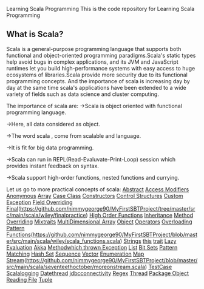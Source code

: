 Learning Scala Programming
This is the code repository for Learning Scala Programming

What is Scala?
--------------
Scala is a general-purpose programming language that supports both functional and object-oriented programming paradigms.Scala's static types help avoid bugs
in complex applications, and its JVM and JavaScript runtimes let you build high-performance systems with easy access to huge ecosystems of libraries.Scala
provide more security due to its functional programming concepts. And the importance of scala is increasing day by day at the same time scala's applications
have been extended to a wide variety of fields such as data science and cluster computing.

The importance of scala are:
->Scala is object oriented with functional programming language.

->Here, all data considered as object.

->The word scala , come from scalable and language.

->It is fit for big data programming.

->Scala can run in REPL(Read-Evaluvate-Print-Loop) session which provides instant feedback on syntax.

->Scala support high-order functions, nested functions and currying.

Let us go to more practical concepts of scala:
[Abstract](https://github.com/nimmygeorge90/MyFirstSBTProject/tree/master/src/main/scala/wiley/Abstract)
[Access Modifiers](https://github.com/nimmygeorge90/MyFirstSBTProject/tree/master/src/main/scala/wiley/accessmodifiers)
[Anonymous](https://github.com/nimmygeorge90/MyFirstSBTProject/tree/master/src/main/scala/wiley/anonymous)
[Array](https://github.com/nimmygeorge90/MyFirstSBTProject/tree/master/src/main/scala/wiley/array)
[Case Class](https://github.com/nimmygeorge90/MyFirstSBTProject/tree/master/src/main/scala/wiley/caseclass)
[Constructors](https://github.com/nimmygeorge90/MyFirstSBTProject/tree/master/src/main/scala/wiley/constructors)
[Control Structures](https://github.com/nimmygeorge90/MyFirstSBTProject/tree/master/src/main/scala/wiley/controlstructure)
[Custom](https://github.com/nimmygeorge90/MyFirstSBTProject/tree/master/src/main/scala/wiley/custom)
[Exception](https://github.com/nimmygeorge90/MyFirstSBTProject/tree/master/src/main/scala/wiley/exception)
[Field Overriding](https://github.com/nimmygeorge90/MyFirstSBTProject/tree/master/src/main/scala/wiley/fieldoverrding)
[Final](https://github.com/nimmygeorge90/MyFirstSBTProject/tree/master/src/main/scala/wiley/final)(https://github.com/nimmygeorge90/MyFirstSBTProject/tree/master/src/main/scala/wiley/finalpractice)
[High Order Functions](https://github.com/nimmygeorge90/MyFirstSBTProject/tree/master/src/main/scala/wiley/highorder)
[Inheritance](https://github.com/nimmygeorge90/MyFirstSBTProject/tree/master/src/main/scala/wiley/inhertence)
[Method Overriding](https://github.com/nimmygeorge90/MyFirstSBTProject/tree/master/src/main/scala/wiley/methodoverriding)
[Mixtraits](https://github.com/nimmygeorge90/MyFirstSBTProject/tree/master/src/main/scala/wiley/mixtraits)
[MultiDimensional Array](https://github.com/nimmygeorge90/MyFirstSBTProject/tree/master/src/main/scala/wiley/multidimensionalarray)
[Object](https://github.com/nimmygeorge90/MyFirstSBTProject/blob/master/src/main/scala/wiley/objectoriented/student.scala)
[Operators](https://github.com/nimmygeorge90/MyFirstSBTProject/tree/master/src/main/scala/wiley/operators)
[Overloading](https://github.com/nimmygeorge90/MyFirstSBTProject/tree/master/src/main/scala/wiley/overloadingmethod)
[Pattern](https://github.com/nimmygeorge90/MyFirstSBTProject/tree/master/src/main/scala/wiley/pattern)
[Functions](https://github.com/nimmygeorge90/MyFirstSBTProject/tree/master/src/main/scala/wiley/scalafunction)(https://github.com/nimmygeorge90/MyFirstSBTProject/blob/master/src/main/scala/wiley/scala_functions.scala)
[Strings](https://github.com/nimmygeorge90/MyFirstSBTProject/tree/master/src/main/scala/wiley/strings)
[this](https://github.com/nimmygeorge90/MyFirstSBTProject/tree/master/src/main/scala/wiley/thisconstructor)
[trait](https://github.com/nimmygeorge90/MyFirstSBTProject/tree/master/src/main/scala/wiley/trait)
[Lazy Evaluation](https://github.com/nimmygeorge90/MyFirstSBTProject/blob/master/src/main/scala/wiley/LazyEvaluation.scala)
[Akka](https://github.com/nimmygeorge90/MyFirstSBTProject/tree/master/src/main/scala/twentythoctober)
[Methodwhich thrown Exception](https://github.com/nimmygeorge90/MyFirstSBTProject/blob/master/src/main/scala/twentythoctober/methodwhichthrowexception.scala)
[List](https://github.com/nimmygeorge90/MyFirstSBTProject/tree/master/src/main/scala/twelthoctober/CollectionHashset/Listset)
[Bit Sets](https://github.com/nimmygeorge90/MyFirstSBTProject/tree/master/src/main/scala/twelthoctober/CollectionHashset/Collectionbitset)
[Pattern Matching](https://github.com/nimmygeorge90/MyFirstSBTProject/blob/master/src/main/scala/twelthoctober/CollectionHashset/Patternmatching/patternmatchingthird.scala)
[Hash Set](https://github.com/nimmygeorge90/MyFirstSBTProject/blob/master/src/main/scala/twelthoctober/CollectionHashset/collectionhashset/hashsetmutable.scala)
[Sequence](https://github.com/nimmygeorge90/MyFirstSBTProject/blob/master/src/main/scala/twelthoctober/CollectionHashset/sequence/sequence_practice.scala)
[Vector](https://github.com/nimmygeorge90/MyFirstSBTProject/tree/master/src/main/scala/twelthoctober/CollectionHashset/vector)
[Enumeration](https://github.com/nimmygeorge90/MyFirstSBTProject/tree/master/src/main/scala/seventeethoctober/enumeration)
[Map](https://github.com/nimmygeorge90/MyFirstSBTProject/tree/master/src/main/scala/seventeethoctober/map)
[Stream](https://github.com/nimmygeorge90/MyFirstSBTProject/tree/master/src/main/scala/seventeethoctober)(https://github.com/nimmygeorge90/MyFirstSBTProject/blob/master/src/main/scala/seventeethoctober/moreonstream.scala)
[TestCase](https://github.com/nimmygeorge90/MyFirstSBTProject/tree/master/src/main/scala/fourteenthoctober/testcase)
[Scalalogging](https://github.com/nimmygeorge90/MyFirstSBTProject/blob/master/src/main/scala/eleventhoctober/scalalogging/scalalog.scala)
[Datethread](https://github.com/nimmygeorge90/MyFirstSBTProject/tree/master/src/main/scala/eighteenthoctober/tuple/date)
[jdbcconnectivity](https://github.com/nimmygeorge90/MyFirstSBTProject/tree/master/src/main/scala/eighteenthoctober/tuple/jdbcconnectwithDB)
[Regex](https://github.com/nimmygeorge90/MyFirstSBTProject/tree/master/src/main/scala/eighteenthoctober/tuple/regex)
[Thread](https://github.com/nimmygeorge90/MyFirstSBTProject/tree/master/src/main/scala/eighteenthoctober/tuple/thread)
[Package Object](https://github.com/nimmygeorge90/MyFirstSBTProject/tree/master/src/main/scala/eighteenthoctober/tuple/tuple)
[Reading File](https://github.com/nimmygeorge90/MyFirstSBTProject/blob/master/src/main/scala/eighteenthoctober/tuple/readingfile.scala)
[Tuple](https://github.com/nimmygeorge90/MyFirstSBTProject/blob/master/src/main/scala/eighteenthoctober/tuple/tuplepractice.scala)
